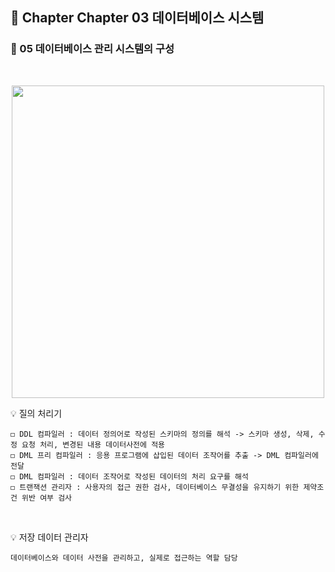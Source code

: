 ## 📒 Chapter Chapter 03 데이터베이스 시스템
### 📗 05 데이터베이스 관리 시스템의 구성
</br>

<p align="center"><img src="https://user-images.githubusercontent.com/45066381/137102620-5246278b-72ef-4b77-a217-3b1c3893c1ad.png" width="500" height="500"/></p>


💡 질의 처리기
    
    ◻️ DDL 컴파일러 : 데이터 정의어로 작성된 스키마의 정의를 해석 -> 스키마 생성, 삭제, 수정 요청 처리, 변경된 내용 데이터사전에 적용
    ◻️ DML 프리 컴파일러 : 응용 프로그램에 삽입된 데이터 조작어를 추출 -> DML 컴파일러에 전달
    ◻️ DML 컴파일러 : 데이터 조작어로 작성된 데이터의 처리 요구를 해석
    ◻️ 트랜잭션 관리자 : 사용자의 접근 권한 검사, 데이터베이스 무결성을 유지하기 위한 제약조건 위반 여부 검사
</br>    

💡 저장 데이터 관리자

    데이터베이스와 데이터 사전을 관리하고, 실제로 접근하는 역할 담당
